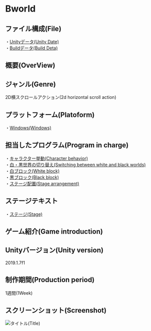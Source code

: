 # Bworld

## ファイル構成(File)

・[Unityデータ(Unity Date)](https://github.com/MatayoshiRen/Bworld/tree/master/19GameJam_BWorld)<br>
・[Buildデータ(Build Deta)](https://github.com/MatayoshiRen/Bworld/tree/master/Bworld_BuildDate)<br>
## 概要(OverView)<br>

## ジャンル(Genre)<br>

2D横スクロールアクション(2d horizontal scroll action)<br>

## プラットフォーム(Platoform)
・[Windows(Windows)](https://github.com/MatayoshiRen/Bworld/tree/master/Bworld_BuildDate)<br>

## 担当したプログラム(Program in charge)
・[キャラクター挙動(Character behavior)](https://github.com/MatayoshiRen/Bworld/blob/master/19GameJam_BWorld/Assets/Script/Player.cs)<br>
・[白・黒世界の切り替え(Switching between white and black worlds)](https://github.com/MatayoshiRen/Bworld/blob/master/19GameJam_BWorld/Assets/Script/Panel.cs)<br>
・[白ブロック(White block)](https://github.com/MatayoshiRen/Bworld/blob/master/19GameJam_BWorld/Assets/Script/White.cs)<br>
・[黒ブロック(Black block)](https://github.com/MatayoshiRen/Bworld/blob/master/19GameJam_BWorld/Assets/Script/Black.cs)<br>
・[ステージ配置(Stage arrangement)](https://github.com/MatayoshiRen/Bworld/blob/master/19GameJam_BWorld/Assets/Script/StageCreator.cs)<br>
## ステージテキスト
・[ステージ(Stage)](https://github.com/MatayoshiRen/Bworld/tree/master/19GameJam_BWorld/Assets/StageData)<br>
## ゲーム紹介(Game introduction)

## Unityバージョン(Unity version)
2019.1.7f1<br>

## 制作期間(Production period)
1週間(1Week)

## スクリーンショット(Screenshot)
![タイトル(Title)](https://github.com/MatayoshiRen/Bworld/ScreenShot/title1.png)

